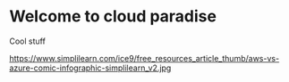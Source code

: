 # Welcome to cloud paradise


Cool stuff 

https://www.simplilearn.com/ice9/free_resources_article_thumb/aws-vs-azure-comic-infographic-simplilearn_v2.jpg